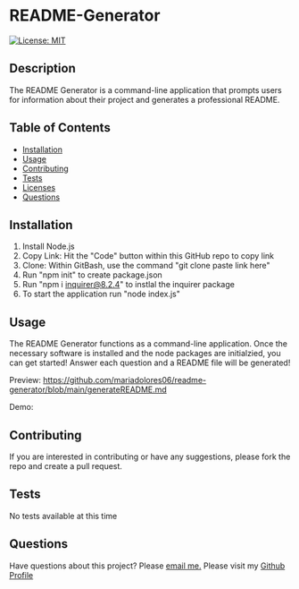 # README-Generator
  
[![License: MIT](https://img.shields.io/badge/License-MIT-yellow.svg)](https://opensource.org/licenses/MIT)

## Description

The README Generator is a command-line application that prompts users for information about their project and generates a professional README. 

## Table of Contents

  * [Installation](#installation)
  * [Usage](#usage)
  * [Contributing](#contributing)
  * [Tests](#tests)
  * [Licenses](#licenses)
  * [Questions](#questions)
  
## Installation

1. Install Node.js
2. Copy Link: Hit the "Code" button within this GitHub repo to copy link
3. Clone: Within GitBash, use the command "git clone paste link here"
4. Run "npm init" to create package.json
5. Run "npm i inquirer@8.2.4" to instlal the inquirer package 
5. To start the application run "node index.js"

## Usage

The README Generator functions as a command-line application. Once the necessary software is installed and the node packages are initialzied, you can get started! Answer each question and a README file will be generated! 

Preview: https://github.com/mariadolores06/readme-generator/blob/main/generateREADME.md

Demo:


## Contributing

If you are interested in contributing or have any suggestions, please fork the repo and create a pull request.

## Tests

No tests available at this time 

## Questions

Have questions about this project? Please [email me.](mailto:mrodriguez.psychology@gmail.com)
Please visit my [Github Profile](https://github.com/mariadolores06)
